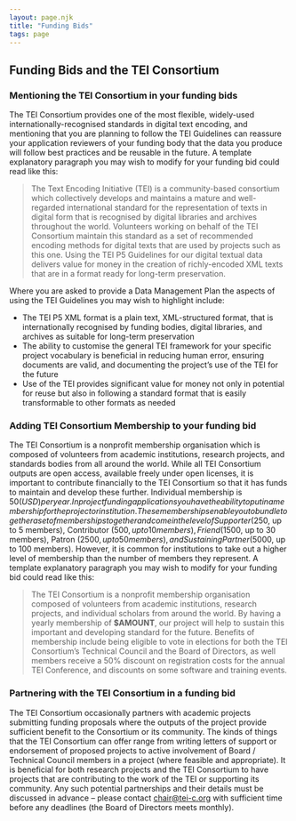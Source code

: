 ```yaml
---
layout: page.njk
title: "Funding Bids"
tags: page
---
```

## Funding Bids and the TEI Consortium

### Mentioning the TEI Consortium in your funding bids

The TEI Consortium provides one of the most flexible, widely-used internationally-recognised standards in digital text encoding, and mentioning that you are planning to follow the TEI Guidelines can reassure your application reviewers of your funding body that the data you produce will follow best practices and be reusable in the future. A template explanatory paragraph you may wish to modify for your funding bid could read like this: 

>    The Text Encoding Initiative (TEI) is a community-based consortium which collectively develops and maintains a mature and well-regarded international standard for the representation of texts in digital form that is recognised by digital libraries and archives throughout the world. Volunteers working on behalf of the TEI Consortium maintain this standard as a set of recommended encoding methods for digital texts that are used by projects such as this one. Using the TEI P5 Guidelines for our digital textual data delivers value for money in the creation of richly-encoded XML texts that are in a format ready for long-term preservation. 

Where you are asked to provide a Data Management Plan the aspects of using the TEI Guidelines you may wish to highlight include: 

* The TEI P5 XML format is a plain text, XML-structured format, that is internationally recognised by funding bodies, digital libraries, and archives as suitable for long-term preservation
* The ability to customise the general TEI framework for your specific project vocabulary is beneficial in reducing human error, ensuring documents are valid, and documenting the project’s use of the TEI for the future
* Use of the TEI provides significant value for money not only in potential for reuse but also in following a standard format that is easily transformable to other formats as needed 

### Adding TEI Consortium Membership to your funding bid

The TEI Consortium is a nonprofit membership organisation which is composed of volunteers from academic institutions, research projects, and standards bodies from all around the world. While all TEI Consortium outputs are open access, available freely under open licenses, it is important to contribute financially to the TEI Consortium so that it has funds to maintain and develop these further. Individual membership is $50 (USD) per year. In project funding applications you have the ability to put in a membership for the project or institution. These memberships enable you to bundle together a set of memberships together and come in the level of Supporter ($250, up to 5 members), Contributor ($500, up to 10 members), Friend ($1500, up to 30 members), Patron ($2500, up to 50 members), and Sustaining Partner ($5000, up to 100 members). However, it is common for institutions to take out a higher level of membership than the number of members they represent. A template explanatory paragraph you may wish to modify for your funding bid could read like this:      

 >   The TEI Consortium is a nonprofit membership organisation composed of volunteers from academic institutions, research projects, and individual scholars from around the world. By having a yearly membership of **$AMOUNT**, our project will help to sustain this important and developing standard for the future. Benefits of membership include being eligible to vote in elections for both the TEI Consortium’s Technical Council and the Board of Directors, as well members receive a 50% discount on registration costs for the annual TEI Conference, and discounts on some software and training events.

### Partnering with the TEI Consortium in a funding bid

The TEI Consortium occasionally partners with academic projects submitting funding proposals where the outputs of the project provide sufficient benefit to the Consortium or its community. The kinds of things that the TEI Consortium can offer range from writing letters of support or endorsement of proposed projects to active involvement of Board / Technical Council members in a project (where feasible and appropriate). It is beneficial for both research projects and the TEI Consortium to have projects that are contributing to the work of the TEI or supporting its community. Any such potential partnerships and their details must be discussed in advance – please contact [chair@tei-c.org](mailto:chair@tei-c.org) with sufficient time before any deadlines (the Board of Directors meets monthly).
